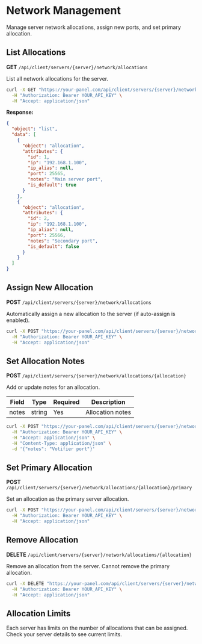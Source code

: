 # Network Management

Manage server network allocations, assign new ports, and set primary allocation.

## List Allocations

**GET** `/api/client/servers/{server}/network/allocations`

List all network allocations for the server.

```bash
curl -X GET "https://your-panel.com/api/client/servers/{server}/network/allocations" \
  -H "Authorization: Bearer YOUR_API_KEY" \
  -H "Accept: application/json"
```

**Response:**
```json
{
  "object": "list",
  "data": [
    {
      "object": "allocation",
      "attributes": {
        "id": 1,
        "ip": "192.168.1.100",
        "ip_alias": null,
        "port": 25565,
        "notes": "Main server port",
        "is_default": true
      }
    },
    {
      "object": "allocation",
      "attributes": {
        "id": 2,
        "ip": "192.168.1.100",
        "ip_alias": null,
        "port": 25566,
        "notes": "Secondary port",
        "is_default": false
      }
    }
  ]
}
```

## Assign New Allocation

**POST** `/api/client/servers/{server}/network/allocations`

Automatically assign a new allocation to the server (if auto-assign is enabled).

```bash
curl -X POST "https://your-panel.com/api/client/servers/{server}/network/allocations" \
  -H "Authorization: Bearer YOUR_API_KEY" \
  -H "Accept: application/json"
```

## Set Allocation Notes

**POST** `/api/client/servers/{server}/network/allocations/{allocation}`

Add or update notes for an allocation.

| Field | Type | Required | Description |
|-------|------|----------|-------------|
| notes | string | Yes | Allocation notes |

```bash
curl -X POST "https://your-panel.com/api/client/servers/{server}/network/allocations/{allocation}" \
  -H "Authorization: Bearer YOUR_API_KEY" \
  -H "Accept: application/json" \
  -H "Content-Type: application/json" \
  -d '{"notes": "Votifier port"}'
```

## Set Primary Allocation

**POST** `/api/client/servers/{server}/network/allocations/{allocation}/primary`

Set an allocation as the primary server allocation.

```bash
curl -X POST "https://your-panel.com/api/client/servers/{server}/network/allocations/{allocation}/primary" \
  -H "Authorization: Bearer YOUR_API_KEY" \
  -H "Accept: application/json"
```

## Remove Allocation

**DELETE** `/api/client/servers/{server}/network/allocations/{allocation}`

Remove an allocation from the server. Cannot remove the primary allocation.

```bash
curl -X DELETE "https://your-panel.com/api/client/servers/{server}/network/allocations/{allocation}" \
  -H "Authorization: Bearer YOUR_API_KEY" \
  -H "Accept: application/json"
```

## Allocation Limits

Each server has limits on the number of allocations that can be assigned. Check your server details to see current limits. 